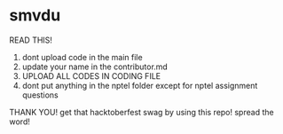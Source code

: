 # smvdu

READ THIS!
1. dont upload code in the main file
2. update your name in the contributor.md
3. UPLOAD ALL CODES IN CODING FILE
4. dont put anything in the nptel folder except for nptel assignment questions

THANK YOU!
get that hacktoberfest swag by using this repo!
spread the word!
